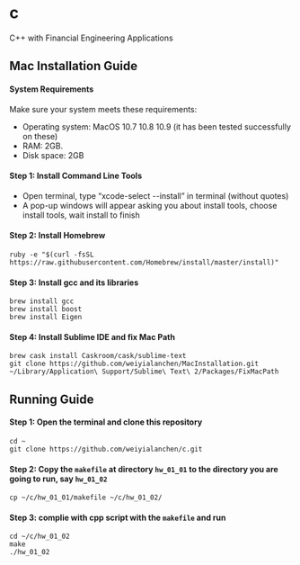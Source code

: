 # c
C++ with Financial Engineering Applications

## Mac Installation Guide

#### System Requirements
Make sure your system meets these requirements:
  - Operating system: MacOS 10.7 10.8 10.9 (it has been tested successfully on these)
  - RAM: 2GB.
  - Disk space: 2GB

#### Step 1: Install Command Line Tools
  - Open terminal, type “xcode-select --install” in terminal (without quotes)
  - A pop-up windows will appear asking you about install tools, choose install tools, wait install to finish
  
#### Step 2: Install Homebrew

  ```
  ruby -e "$(curl -fsSL https://raw.githubusercontent.com/Homebrew/install/master/install)"
  ```

#### Step 3: Install gcc and its libraries

  ```
  brew install gcc
  brew install boost
  brew install Eigen
  ```
  
#### Step 4: Install Sublime IDE and fix Mac Path

  ```
  brew cask install Caskroom/cask/sublime-text
  git clone https://github.com/weiyialanchen/MacInstallation.git ~/Library/Application\ Support/Sublime\ Text\ 2/Packages/FixMacPath
  ```

## Running Guide

#### Step 1: Open the terminal and clone this repository

  ```
  cd ~
  git clone https://github.com/weiyialanchen/c.git
  ```

#### Step 2: Copy the `makefile` at directory `hw_01_01` to the directory you are going to run, say `hw_01_02`

  ```
  cp ~/c/hw_01_01/makefile ~/c/hw_01_02/
  ```
  
#### Step 3: complie with cpp script with the `makefile` and run

  ```
  cd ~/c/hw_01_02
  make
  ./hw_01_02
  ```
